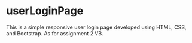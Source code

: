 # userLoginPage
This is a simple responsive user login page developed using HTML, CSS, and Bootstrap. As for assignment 2 VB.
